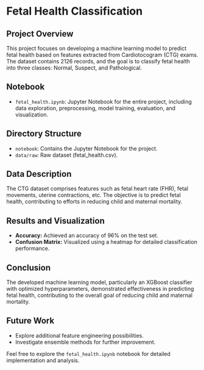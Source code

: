 # Fetal Health Classification

## Project Overview

This project focuses on developing a machine learning model to predict fetal health based on features extracted from Cardiotocogram (CTG) exams. The dataset contains 2126 records, and the goal is to classify fetal health into three classes: Normal, Suspect, and Pathological.

## Notebook

- `fetal_health.ipynb`: Jupyter Notebook for the entire project, including data exploration, preprocessing, model training, evaluation, and visualization.

## Directory Structure

- `notebook`: Contains the Jupyter Notebook for the project.
- `data/raw`: Raw dataset (fetal_health.csv).

## Data Description

The CTG dataset comprises features such as fetal heart rate (FHR), fetal movements, uterine contractions, etc. The objective is to predict fetal health, contributing to efforts in reducing child and maternal mortality.

## Results and Visualization

- **Accuracy:** Achieved an accuracy of 96% on the test set.
- **Confusion Matrix:** Visualized using a heatmap for detailed classification performance.

## Conclusion

The developed machine learning model, particularly an XGBoost classifier with optimized hyperparameters, demonstrated effectiveness in predicting fetal health, contributing to the overall goal of reducing child and maternal mortality.

## Future Work

- Explore additional feature engineering possibilities.
- Investigate ensemble methods for further improvement.

Feel free to explore the `fetal_health.ipynb` notebook for detailed implementation and analysis.
